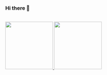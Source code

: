 ### Hi there 👋

<div align="center" style= "display: inline-block"><br>
    <a href="https://github.com/guilhermesous">
    <img height="150cm" src="https://github-readme-stats.vercel.app/api?username=guilhermesous&show_icons=true&theme=midnight-purple&include_all_commits=true&count_private=true"/>
    <img height="150cm" src="https://github-readme-stats.vercel.app/api/top-langs/?username=guilhermesous&layout=compact&langs_count=7&theme=midnight-purple"/>
</div>
